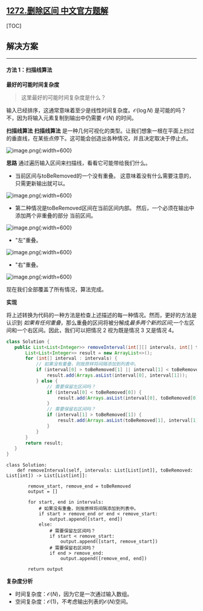 ## [1272.删除区间 中文官方题解](https://leetcode.cn/problems/remove-interval/solutions/100000/shan-chu-qu-jian-by-leetcode-solution)
[TOC]


 ## 解决方案

---

 #### 方法 1：扫描线算法

 **最好的可能时间复杂度**

 > 这里最好的可能时间复杂度是什么？

 输入已经排序，这通常意味着至少是线性时间复杂度。$\mathcal{O}(\log N)$ 是可能的吗？不，因为将输入元素复制到输出中仍需要 $\mathcal{O}(N)$ 的时间。

**扫描线算法**
**扫描线算法** 是一种几何可视化的类型。让我们想象一根在平面上扫过的垂直线，在某些点停下。这可能会创造出各种情况，并且决定取决于停止点。

 ![image.png](https://pic.leetcode.cn/1691998080-yKxTgb-image.png){:width=600}

 **思路**
 通过遍历输入区间来扫描线，看看它可能带给我们什么。

 - 当前区间与toBeRemoved的一个没有重叠。 这意味着没有什么需要注意的， 只需更新输出就可以。

 ![image.png](https://pic.leetcode.cn/1691998201-vFOJuR-image.png){:width=600}
 - 第二种情况是toBeRemoved区间在当前区间内部。 然后，一个必须在输出中添加两个非重叠的部分 当前区间。

![image.png](https://pic.leetcode.cn/1691998305-njMSsG-image.png){:width=600}
 - "左"重叠。

![image.png](https://pic.leetcode.cn/1691998421-ieMyvk-image.png){:width=600}
 - "右"重叠。

![image.png](https://pic.leetcode.cn/1691998478-qKhXfj-image.png){:width=600}

 现在我们全部覆盖了所有情况，算法完成。

 **实现**

 将上述转换为代码的一种方法是检查上述描述的每一种情况。然而，更好的方法是认识到 *如果有任何重叠*，那么重叠的区间将被分解成*最多两个新的区间*;一个左区间和一个右区间。因此，我们可以把情况 2 视为既是情况 3 又是情况 4。

 ```Java [slu1]
class Solution {
    public List<List<Integer>> removeInterval(int[][] intervals, int[] toBeRemoved) {
        List<List<Integer>> result = new ArrayList<>();
        for (int[] interval : intervals) {
            // 如果没有重叠，则按原样将间隔添加到列表中。
            if (interval[0] > toBeRemoved[1] || interval[1] < toBeRemoved[0]) {
                result.add(Arrays.asList(interval[0], interval[1]));
            } else {
                // 需要保留左区间吗？
                if (interval[0] < toBeRemoved[0]) {
                    result.add(Arrays.asList(interval[0], toBeRemoved[0]));
                }
                // 需要保留右区间吗？
                if (interval[1] > toBeRemoved[1]) {
                    result.add(Arrays.asList(toBeRemoved[1], interval[1]));
                }
            }
        }
        return result;
    }
}
 ```

```Python3 [slu1]
class Solution:
    def removeInterval(self, intervals: List[List[int]], toBeRemoved: List[int]) -> List[List[int]]:

        remove_start, remove_end = toBeRemoved
        output = []

        for start, end in intervals:
            # 如果没有重叠，则按原样将间隔添加到列表中。
            if start > remove_end or end < remove_start:
                output.append([start, end])
            else:
                # 需要保留左区间吗？
                if start < remove_start:
                    output.append([start, remove_start])
                # 需要保留右区间吗？
                if end > remove_end:
                    output.append([remove_end, end])

        return output
```


 **复杂度分析**

 * 时间复杂度：$\mathcal{O}(N)$，因为它是一次通过输入数组。 
 * 空间复杂度：$\mathcal{O}(1)$，不考虑输出列表的$\mathcal{O}(N)$空间。